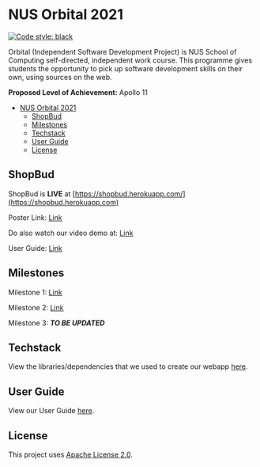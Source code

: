 <!-- markdownlint-disable MD033 MD036 -->
# NUS Orbital 2021

[![Code style: black](https://img.shields.io/badge/code%20style-black-000000.svg)](https://github.com/psf/black)

Orbital (Independent Software Development Project) is NUS School of Computing self-directed, independent work course. This programme gives students the opportunity to pick up software development skills on their own, using sources on the web.

**Proposed Level of Achievement:** Apollo 11

* [NUS Orbital 2021](#nus-orbital-2021)
  * [ShopBud](#shopbud)
  * [Milestones](#milestones)
  * [Techstack](#techstack)
  * [User Guide](#user-guide)
  * [License](#license)

## ShopBud

ShopBud is **LIVE** at [https://shopbud.herokuapp.com/](https://shopbud.herokuapp.com)

Poster Link: [Link](https://drive.google.com/file/d/1VNAAU065_oKebyTNKvJZh6c0H6K-_scK/view?usp=sharing)

Do also watch our video demo at: [Link](https://drive.google.com/file/d/1utDdV6d5n3X6Ny-rnd638mxAVd-JS5X4/view?usp=sharing)

User Guide: [Link](https://docs.google.com/document/d/1JZVMZeAFcHXlqNnLMF-RLc3LcniCeGb6bX5XiciqvBc/edit?usp=sharing)

## Milestones

Milestone 1: [Link](https://docs.google.com/document/d/1Bxdnc4Bxgy6fQ3apDX9AP5ioE781fQBVPsX8obh0sew/edit?usp=sharing)

Milestone 2: [Link](https://hackmd.io/@yiguan/shopbud)

Milestone 3: ***TO BE UPDATED***

## Techstack

View the libraries/dependencies that we used to create our webapp [here](https://docs.google.com/document/d/1l4UlsGf9LmCwoKB5_YWZ3GzQotKH8sjJPMXLMt3Rzsw/edit?usp=sharing).

## User Guide

View our User Guide [here](https://github.com/tenebrius1/shopbud/wiki/ShopBud-User-Guide).

## License

This project uses [Apache License 2.0](https://github.com/tenebrius1/shopbud/blob/main/LICENSE).
